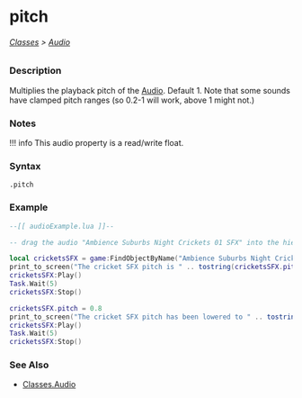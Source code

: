 # pitch

###### [Classes](/core_api/raw_source) > [Audio](/core_api/classes/audio)

### Description

Multiplies the playback pitch of the [Audio](/core_api/classes/audio).
Default 1. Note that some sounds have clamped pitch ranges (so 0.2-1 will work, above 1 might not.)

### Notes
!!! info
    This audio property is a read/write float.

### Syntax

`.pitch`

### Example

```lua
--[[ audioExample.lua ]]--

-- drag the audio "Ambience Suburbs Night Crickets 01 SFX" into the hierarchy --

local cricketsSFX = game:FindObjectByName("Ambience Suburbs Night Crickets 01 SFX")
print_to_screen("The cricket SFX pitch is " .. tostring(cricketsSFX.pitch) .. ", by default.")
cricketsSFX:Play()
Task.Wait(5)
cricketsSFX:Stop()

cricketsSFX.pitch = 0.8
print_to_screen("The cricket SFX pitch has been lowered to " .. tostring(cricketsSFX.pitch) .. ".")
cricketsSFX:Play()
Task.Wait(5)
cricketsSFX:Stop()

```

### See Also

* [Classes.Audio](/core_api/classes/audio)
